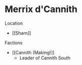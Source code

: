 # Merrix d'Cannith

Location

- [[Sharn]]

Factions

- [[Cannith (Making)]]
  - Leader of Cannith South
